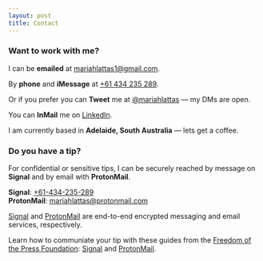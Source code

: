 ```yaml
---
layout: post
title: Contact
---
```


### Want to work with me?

I can be **emailed** at [mariahlattas1@gmail.com](mailto:mariahlattas1@gmail.com).

By **phone** and **iMessage** at [+61 434 235 289](tel:61434235289).

Or if you prefer you can **Tweet** me at [@mariahlattas](https://twitter.com/mariahlattas) — my DMs are open.

You can **InMail** me on [LinkedIn](https://linkedin.com/in/mariahlattas).

I am currently based in **Adelaide, South Australia** — lets get a coffee. 

### Do you have a tip?

For confidential or sensitive tips, I can be securely reached by message on **Signal** and by email with **ProtonMail**. 

**Signal**: [+61-434-235-289](sgnl://text:+61434235289)
<br>
**ProtonMail**: [mariahlattas@protonmail.com](mailto:mariahlattas@protonmail.com)

[Signal](https://signal.org) and [ProtonMail](https://protonmail.com) are end-to-end encrypted messaging and email services, respectively.

Learn how to communiate your tip with these guides from the [Freedom of the Press Foundation](https://freedom.press/donate): [Signal](https://freedom.press/news/signal-beginners/) and [ProtonMail](https://freedom.press/training/protonmail-pro/).